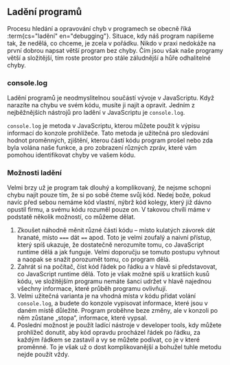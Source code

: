 ## Ladění programů

Procesu hledání a opravování chyb v programech se obecně říká :term{cs="ladění" en="debugging"}.
Situace, kdy náš program napíšeme tak, že nedělá, co chceme, je zcela v pořádku. Nikdo v praxi nedokáže na první dobrou napsat větší program bez chyby. Čím jsou však naše programy větší a složitější, tím roste prostor pro stále záludnější a hůře odhalitelné chyby.

### console.log

Ladění programů je neodmyslitelnou součástí vývoje v JavaScriptu. Když narazíte na chybu ve svém kódu, musíte ji najít a opravit. Jedním z nejběžnějších nástrojů pro ladění v JavaScriptu je `console.log`.

`console.log` je metoda v JavaScriptu, kterou můžete použít k výpisu informací do konzole prohlížeče. Tato metoda je užitečná pro sledování hodnot proměnných, zjištění, kterou částí kódu program prošel nebo zda byla volána naše funkce, a pro zobrazení různých zpráv, které vám pomohou identifikovat chyby ve vašem kódu.

### Možnosti ladění

Velmi brzy už je program tak dlouhý a komplikovaný, že nejsme schopni chybu najít pouze tím, že si po sobě čteme svůj kód. Nedej bože, pokud navíc před sebou nemáme kód vlastní, nýbrž kód kolegy, který již dávno opustil firmu, a svému kódu rozuměl pouze on. V takovou chvíli máme v podstatě několik možností, co můžeme dělat.

1. Zkoušet náhodně měnit různé části kódu – místo kulatých závorek dát hranaté, místo `===` dát `==` apod. Toto je velmi zoufalý a naivní přístup, který spíš ukazuje, že dostatečně nerozumíte tomu, co JavaScript runtime dělá a jak funguje. Velmi doporučju se tomuto postupu vyhnout a naopak se snažit porozumět tomu, co program dělá.
1. Zahrát si na počítač, číst kód řádek po řádku a v hlavě si představovat, co JavaScript runtime dělá. Toto je však možné spíš u kratších kusů kódu, ve složitějším programu nemáte šanci udržet v hlavě najednou všechny informace, které průběh programu ovlivňují.
1. Velmi užitečná varianta je na vhodná místa v kódu přidat volání `console.log`, a budete do konzole vypisovat informace, které jsou v daném místě důležité. Program proběhne beze změny, ale v konzoli po něm zůstane „stopa“, informace, které vypsal.
1. Poslední možnost je použít ladící nástroje v developer tools, kdy můžete prohlížeč donutit, aby kód opravdu procházel řádek po řádku, za každým řádkem se zastavil a vy se můžete podívat, co je v které proměnné. To je však už o dost komplikovanější a bohužel tuhle metodu nejde použít vždy.
